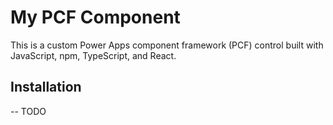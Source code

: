 # My PCF Component

This is a custom Power Apps component framework (PCF) control built with JavaScript, npm, TypeScript, and React.

## Installation

-- TODO


